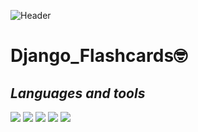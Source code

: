 ![Header](https://thumbs.gfycat.com/AromaticMemorableAnemonecrab-max-1mb.gif)

# Django_Flashcards:nerd_face:
## *Languages and tools*

![](https://img.shields.io/static/v1?label=&message=PYTHON&color=black&style=for-the-badge&logo=python&logoColor=yellow)
![](https://img.shields.io/static/v1?label=&message=DJANGO&color=black&style=for-the-badge&logo=Django&logoColor=green)
![](https://img.shields.io/static/v1?label=&message=PosgreSQL&color=black&style=for-the-badge&logo=Postgresql&logoColor=3399ff)
![](https://img.shields.io/static/v1?label=&message=SQLITE&color=black&style=for-the-badge&logo=SQLITE&logoColor=red)
![](https://img.shields.io/static/v1?label=&message=Docker&color=black&style=for-the-badge&logo=Docker)
